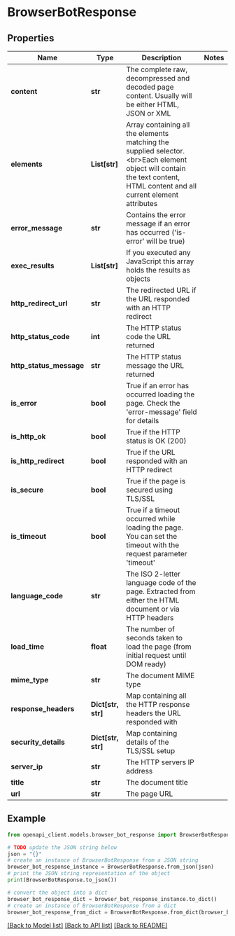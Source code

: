 # BrowserBotResponse


## Properties

Name | Type | Description | Notes
------------ | ------------- | ------------- | -------------
**content** | **str** | The complete raw, decompressed and decoded page content. Usually will be either HTML, JSON or XML | 
**elements** | **List[str]** | Array containing all the elements matching the supplied selector. &lt;br&gt;Each element object will contain the text content, HTML content and all current element attributes | 
**error_message** | **str** | Contains the error message if an error has occurred (&#39;is-error&#39; will be true) | 
**exec_results** | **List[str]** | If you executed any JavaScript this array holds the results as objects | 
**http_redirect_url** | **str** | The redirected URL if the URL responded with an HTTP redirect | 
**http_status_code** | **int** | The HTTP status code the URL returned | 
**http_status_message** | **str** | The HTTP status message the URL returned | 
**is_error** | **bool** | True if an error has occurred loading the page. Check the &#39;error-message&#39; field for details | 
**is_http_ok** | **bool** | True if the HTTP status is OK (200) | 
**is_http_redirect** | **bool** | True if the URL responded with an HTTP redirect | 
**is_secure** | **bool** | True if the page is secured using TLS/SSL | 
**is_timeout** | **bool** | True if a timeout occurred while loading the page. You can set the timeout with the request parameter &#39;timeout&#39; | 
**language_code** | **str** | The ISO 2-letter language code of the page. Extracted from either the HTML document or via HTTP headers | 
**load_time** | **float** | The number of seconds taken to load the page (from initial request until DOM ready) | 
**mime_type** | **str** | The document MIME type | 
**response_headers** | **Dict[str, str]** | Map containing all the HTTP response headers the URL responded with | 
**security_details** | **Dict[str, str]** | Map containing details of the TLS/SSL setup | 
**server_ip** | **str** | The HTTP servers IP address | 
**title** | **str** | The document title | 
**url** | **str** | The page URL | 

## Example

```python
from openapi_client.models.browser_bot_response import BrowserBotResponse

# TODO update the JSON string below
json = "{}"
# create an instance of BrowserBotResponse from a JSON string
browser_bot_response_instance = BrowserBotResponse.from_json(json)
# print the JSON string representation of the object
print(BrowserBotResponse.to_json())

# convert the object into a dict
browser_bot_response_dict = browser_bot_response_instance.to_dict()
# create an instance of BrowserBotResponse from a dict
browser_bot_response_from_dict = BrowserBotResponse.from_dict(browser_bot_response_dict)
```
[[Back to Model list]](../README.md#documentation-for-models) [[Back to API list]](../README.md#documentation-for-api-endpoints) [[Back to README]](../README.md)


